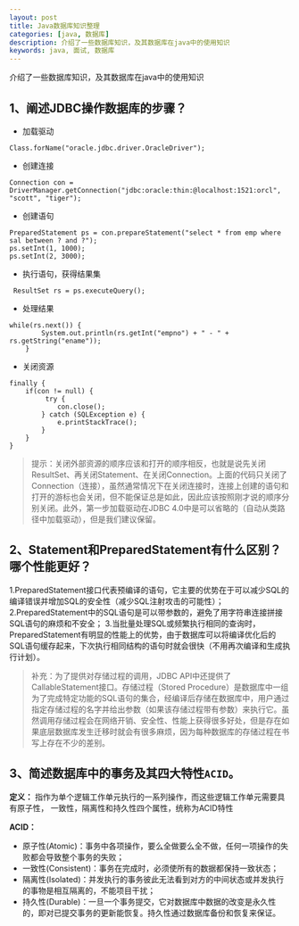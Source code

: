 ```yaml
---
layout: post
title: Java数据库知识整理
categories: [java, 数据库]
description: 介绍了一些数据库知识，及其数据库在java中的使用知识
keywords: java, 面试, 数据库
---
```


介绍了一些数据库知识，及其数据库在java中的使用知识

## 1、阐述JDBC操作数据库的步骤？
* 加载驱动

```
Class.forName("oracle.jdbc.driver.OracleDriver");
```

* 创建连接

``` 
Connection con = DriverManager.getConnection("jdbc:oracle:thin:@localhost:1521:orcl", "scott", "tiger");
```

* 创建语句

```
PreparedStatement ps = con.prepareStatement("select * from emp where sal between ? and ?");
ps.setInt(1, 1000);
ps.setInt(2, 3000);
```

* 执行语句，获得结果集

```
 ResultSet rs = ps.executeQuery();
```

* 处理结果

```
while(rs.next()) {
        System.out.println(rs.getInt("empno") + " - " + rs.getString("ename"));
    }
```

* 关闭资源

```
finally {
    if(con != null) {
         try {
            con.close();
        } catch (SQLException e) {
            e.printStackTrace();
        }
    }
}
```

> 提示：关闭外部资源的顺序应该和打开的顺序相反，也就是说先关闭ResultSet、再关闭Statement、在关闭Connection。上面的代码只关闭了Connection（连接），虽然通常情况下在关闭连接时，连接上创建的语句和打开的游标也会关闭，但不能保证总是如此，因此应该按照刚才说的顺序分别关闭。此外，第一步加载驱动在JDBC 4.0中是可以省略的（自动从类路径中加载驱动），但是我们建议保留。

## 2、Statement和PreparedStatement有什么区别？哪个性能更好？
1.PreparedStatement接口代表预编译的语句，它主要的优势在于可以减少SQL的编译错误并增加SQL的安全性（减少SQL注射攻击的可能性）；
2.PreparedStatement中的SQL语句是可以带参数的，避免了用字符串连接拼接SQL语句的麻烦和不安全；
3.当批量处理SQL或频繁执行相同的查询时，PreparedStatement有明显的性能上的优势，由于数据库可以将编译优化后的SQL语句缓存起来，下次执行相同结构的语句时就会很快（不用再次编译和生成执行计划）。
 
> 补充：为了提供对存储过程的调用，JDBC API中还提供了CallableStatement接口。存储过程（Stored Procedure）是数据库中一组为了完成特定功能的SQL语句的集合，经编译后存储在数据库中，用户通过指定存储过程的名字并给出参数（如果该存储过程带有参数）来执行它。虽然调用存储过程会在网络开销、安全性、性能上获得很多好处，但是存在如果底层数据库发生迁移时就会有很多麻烦，因为每种数据库的存储过程在书写上存在不少的差别。

## 3、简述数据库中的事务及其四大特性`ACID`。
**定义：**
   指作为单个逻辑工作单元执行的一系列操作，而这些逻辑工作单元需要具有原子性，  一致性，隔离性和持久性四个属性，统称为ACID特性

**ACID：**
- 原子性(Atomic)：事务中各项操作，要么全做要么全不做，任何一项操作的失败都会导致整个事务的失败；
- 一致性(Consistent)：事务在完成时，必须使所有的数据都保持一致状态；
- 隔离性(Isolated)：并发执行的事务彼此无法看到对方的中间状态或并发执行的事物是相互隔离的，不能项目干扰；
- 持久性(Durable)：一旦一个事务提交，它对数据库中数据的改变是永久性的，即对已提交事务的更新能恢复。持久性通过数据库备份和恢复来保证。

